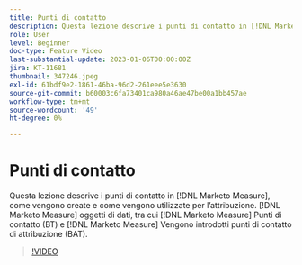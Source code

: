 ```yaml
---
title: Punti di contatto
description: Questa lezione descrive i punti di contatto in [!DNL Marketo Measure], how they are created, and how they are used for attribution. [!DNL Marketo Measure] oggetti di dati, tra cui [!DNL Marketo Measure] Punti di contatto (BT) e [!DNL Marketo Measure] Vengono introdotti punti di contatto di attribuzione (BAT).
role: User
level: Beginner
doc-type: Feature Video
last-substantial-update: 2023-01-06T00:00:00Z
jira: KT-11681
thumbnail: 347246.jpeg
exl-id: 61bdf9e2-1861-46ba-96d2-261eee5e3630
source-git-commit: b60003c6fa73401ca980a46ae47be00a1bb457ae
workflow-type: tm+mt
source-wordcount: '49'
ht-degree: 0%

---
```


# Punti di contatto

Questa lezione descrive i punti di contatto in [!DNL Marketo Measure], come vengono create e come vengono utilizzate per l’attribuzione. [!DNL Marketo Measure] oggetti di dati, tra cui [!DNL Marketo Measure] Punti di contatto (BT) e [!DNL Marketo Measure] Vengono introdotti punti di contatto di attribuzione (BAT).

>[!VIDEO](https://video.tv.adobe.com/v/347246/?quality=12&learn=on)
